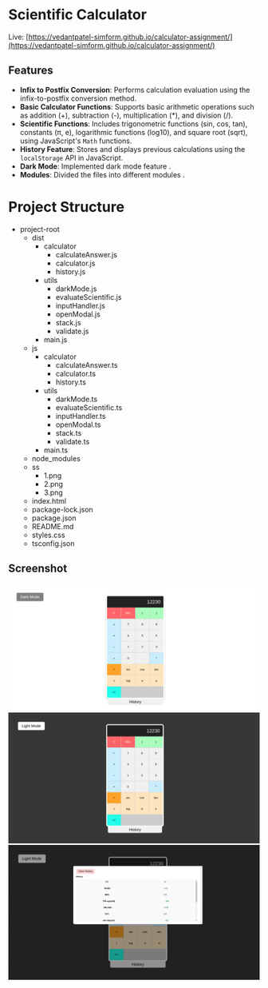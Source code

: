 # Scientific Calculator
Live: [https://vedantpatel-simform.github.io/calculator-assignment/](https://vedantpatel-simform.github.io/calculator-assignment/)
## Features

- **Infix to Postfix Conversion**: Performs calculation evaluation using the infix-to-postfix conversion method.
- **Basic Calculator Functions**: Supports basic arithmetic operations such as addition (+), subtraction (-), multiplication (*), and division (/).
- **Scientific Functions**: Includes trigonometric functions (sin, cos, tan), constants (π, e), logarithmic functions (log10), and square root (sqrt), using JavaScript's `Math` functions.
- **History Feature**: Stores and displays previous calculations using the `localStorage` API in JavaScript.
- **Dark Mode**: Implemented dark mode feature .
- **Modules**: Divided the files into different modules .

# Project Structure

- project-root
  - dist
    - calculator
      - calculateAnswer.js
      - calculator.js
      - history.js
    - utils
      - darkMode.js
      - evaluateScientific.js
      - inputHandler.js
      - openModal.js
      - stack.js
      - validate.js
    - main.js
  - js
    - calculator
      - calculateAnswer.ts
      - calculator.ts
      - history.ts
    - utils
      - darkMode.ts
      - evaluateScientific.ts
      - inputHandler.ts
      - openModal.ts
      - stack.ts
      - validate.ts
    - main.ts
  - node_modules
  - ss
    - 1.png
    - 2.png
    - 3.png
  - index.html
  - package-lock.json
  - package.json
  - README.md
  - styles.css
  - tsconfig.json


## Screenshot

![Calculator Screenshot](https://github.com/VedantPatel-Simform/calculator-assignment/blob/main/ss/1.png)
![Calculator Screenshot](https://github.com/VedantPatel-Simform/calculator-assignment/blob/main/ss/2.png)
![Calculator Screenshot](https://github.com/VedantPatel-Simform/calculator-assignment/blob/main/ss/3.png)

